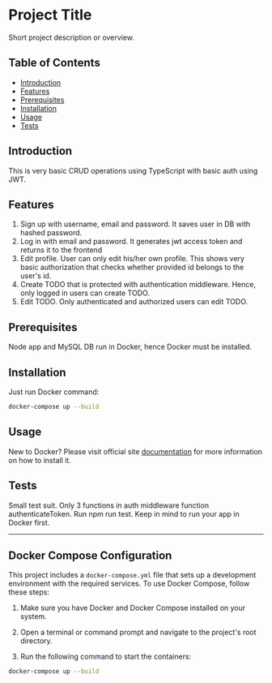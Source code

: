 # Project Title

Short project description or overview.

## Table of Contents

- [Introduction](#introduction)
- [Features](#features)
- [Prerequisites](#prerequisites)
- [Installation](#installation)
- [Usage](#usage)
- [Tests](#tests)

## Introduction

This is very basic CRUD operations using TypeScript with basic auth using JWT.

## Features

1. Sign up with username, email and password. It saves user in DB with hashed password.
2. Log in with email and password. It generates jwt access token and returns it to the frontend
3. Edit profile. User can only edit his/her own profile. This shows very basic authorization that checks whether provided id belongs to the user's id.
4. Create TODO that is protected with authentication middleware. Hence, only logged in users can create TODO.
5. Edit TODO. Only authenticated and authorized users can edit TODO.

## Prerequisites

Node app and MySQL DB run in Docker, hence Docker must be installed.

## Installation

Just run Docker command:

```bash
docker-compose up --build
```

## Usage

New to Docker? Please visit official site [documentation](https://docs.docker.com/engine/install/) for more information on how to install it.

## Tests

Small test suit. Only 3 functions in auth middleware function authenticateToken. Run npm run test. Keep in mind to run your app in Docker first.

---

## Docker Compose Configuration

This project includes a `docker-compose.yml` file that sets up a development environment with the required services. To use Docker Compose, follow these steps:

1. Make sure you have Docker and Docker Compose installed on your system.

2. Open a terminal or command prompt and navigate to the project's root directory.

3. Run the following command to start the containers:

```bash
docker-compose up --build
```
